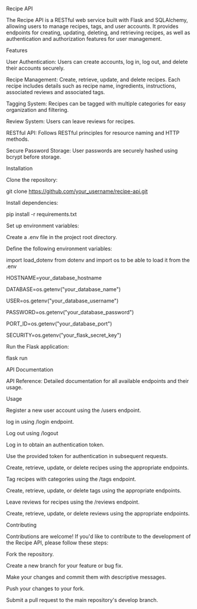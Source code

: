 Recipe API

The Recipe API is a RESTful web service built with Flask and SQLAlchemy, allowing users to manage recipes, tags, and user accounts. It provides endpoints for creating, updating, deleting, and retrieving recipes, as well as authentication and authorization features for user management.

Features

User Authentication: Users can create accounts, log in, log out, and delete their accounts securely.

Recipe Management: Create, retrieve, update, and delete recipes. Each recipe includes details such as recipe name, ingredients, instructions, associated reviews and associated tags.

Tagging System: Recipes can be tagged with multiple categories for easy organization and filtering.

Review System: Users can leave reviews for recipes.

RESTful API: Follows RESTful principles for resource naming and HTTP methods.

Secure Password Storage: User passwords are securely hashed using bcrypt before storage.

Installation

Clone the repository:

git clone https://github.com/your_username/recipe-api.git


Install dependencies:

pip install -r requirements.txt


Set up environment variables:

Create a .env file in the project root directory.


Define the following environment variables:

import load_dotenv from dotenv and import os to be able to load it from the .env

HOSTNAME=your_database_hostname

DATABASE=os.getenv("your_database_name")

USER=os.getenv("your_database_username")

PASSWORD=os.getenv("your_database_password")

PORT_ID=os.getenv("your_database_port")

SECURITY=os.getenv("your_flask_secret_key")


Run the Flask application:

flask run


API Documentation

API Reference: Detailed documentation for all available endpoints and their usage.

Usage

Register a new user account using the /users endpoint.

log in using  /login endpoint.

Log out using /logout

Log in to obtain an authentication token.

Use the provided token for authentication in subsequent requests.

Create, retrieve, update, or delete recipes using the appropriate endpoints.

Tag recipes with categories using the /tags endpoint.

Create, retrieve, update, or delete tags using the appropriate endpoints.

Leave reviews for recipes using the /reviews endpoint.

Create, retrieve, update, or delete reviews using the appropriate endpoints.


Contributing

Contributions are welcome! If you'd like to contribute to the development of the Recipe API, please follow these steps:

Fork the repository.

Create a new branch for your feature or bug fix.

Make your changes and commit them with descriptive messages.

Push your changes to your fork.

Submit a pull request to the main repository's develop branch.
